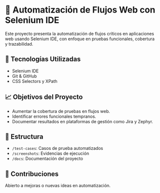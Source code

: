 # 📄 Automatización de Flujos Web con Selenium IDE

Este proyecto presenta la automatización de flujos críticos en aplicaciones web usando Selenium IDE, con enfoque en pruebas funcionales, cobertura y trazabilidad.

## 🔧 Tecnologías Utilizadas
- Selenium IDE
- Git & GitHub
- CSS Selectors y XPath

## 📈 Objetivos del Proyecto
- Aumentar la cobertura de pruebas en flujos web.
- Identificar errores funcionales tempranos.
- Documentar resultados en plataformas de gestión como Jira y Zephyr.

## 📂 Estructura
- `/test-cases`: Casos de prueba automatizados
- `/screenshots`: Evidencias de ejecución
- `/docs`: Documentación del proyecto

## 🤝 Contribuciones
Abierto a mejoras o nuevas ideas en automatización.
